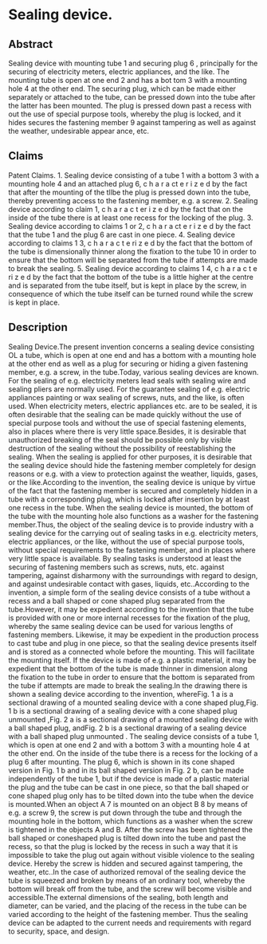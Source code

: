 # Sealing device.

## Abstract
Sealing device with mounting tube 1 and securing plug 6 , principally for the securing of electricity meters, electric appliances, and the like. The mounting tube is open at one end 2 and has a bot tom 3 with a mounting hole 4 at the other end. The securing plug, which can be made either separately or attached to the tube, can be pressed down into the tube after the latter has been mounted. The plug is pressed down past a recess with out the use of special purpose tools, whereby the plug is locked, and it hides secures the fastening member 9 against tampering as well as against the weather, undesirable appear ance, etc.

## Claims
Patent Claims. 1. Sealing device consisting of a tube 1 with a bottom 3 with a mounting hole 4 and an attached plug 6, c h a r a ct e r i z e d by the fact that after the mounting of the tllbe the plug is pressed down into the tube, thereby preventing access to the fastening member, e.g. a screw. 2. Sealing device according to claim 1, c h a r a c t er i z e d by the fact that on the inside of the tube there is at least one recess for the locking of the plug. 3. Sealing device according to claims 1 or 2, c h a r a ct e r i z e d by the fact that the tube 1 and the plug 6 are cast in one piece. 4. Sealing device according to claims 1 3, c h a r a c t e ri z e d by the fact that the bottom of the tube is dimensionally thinner along the fixation to the tube 10 in order to ensure that the bottom will be separated from the tube if attempts are made to break the sealing. 5. Sealing device according to claims 1 4, c h a r a c t e ri z e d by the fact that the bottom of the tube is a little higher at the centre and is separated from the tube itself, but is kept in place by the screw, in consequence of which the tube itself can be turned round while the screw is kept in place.

## Description
Sealing Device.The present invention concerns a sealing device consisting OL a tube, which is open at one end and has a bottom with a mounting hole at the other end as well as a plug for securing or hiding a given fastening member, e.g. a screw, in the tube.Today, various sealing devices are known. For the sealing of e.g. electricity meters lead seals with sealing wire and sealing pliers are normally used. For the guarantee sealing of e.g. electric appliances painting or wax sealing of screws, nuts, and the like, is often used. When electricity meters, electric appliances etc. are to be sealed, it is often desirable that the sealing can be made quickly without the use of special purpose tools and without the use of special fastening elements, also in places where there is very little space.Besides, it is desirable that unauthorized breaking of the seal should be possible only by visible destruction of the sealing without the possibility of reestablishing the sealing. When the sealing is applied for other purposes, it is desirable that the sealing device should hide the fastening member completely for design reasons or e.g. with a view to protection against the weather, liquids, gases, or the like.According to the invention, the sealing device is unique by virtue of the fact that the fastening member is secured and completely hidden in a tube with a corresponding plug, which is locked after insertion by at least one recess in the tube. When the sealing device is mounted, the bottom of the tube with the mounting hole also functions as a washer for the fastening member.Thus, the object of the sealing device is to provide industry with a sealing device for the carrying out of sealing tasks in e.g. electricity meters, electric appliances, or the like, without the use of special purpose tools, without special requirements to the fastening member, and in places where very little space is available. By sealing tasks is understood at least the securing of fastening members such as screws, nuts, etc. against tampering, against disharmony with the surroundings with regard to design, and against undesirable contact with gases, liquids, etc..According to the invention, a simple form of the sealing device consists of a tube without a recess and a ball shaped or cone shaped plug separated from the tube.However, it may be expedient according to the invention that the tube is provided with one or more internal recesses for the fixation of the plug, whereby the same sealing device can be used for various lengths of fastening members. Likewise, it may be expedient in the production process to cast tube and plug in one piece, so that the sealing device presents itself and is stored as a connected whole before the mounting. This will facilitate the mounting itself. If the device is made of e.g. a plastic material, it may be expedient that the bottom of the tube is made thinner in dimension along the fixation to the tube in order to ensure that the bottom is separated from the tube if attempts are made to break the sealing.In the drawing there is shown a sealing device according to the invention, whereFig. 1 a is a sectional drawing of a mounted sealing device with a cone shaped plug,Fig. 1 b is a sectional drawing of a sealing device with a cone shaped plug unmounted ,Fig. 2 a is a sectional drawing of a mounted sealing device with a ball shaped plug, andFig. 2 b is a sectional drawing of a sealing device with a ball shaped plug unmounted . The sealing device consists of a tube 1, which is open at one end 2 and with a bottom 3 with a mounting hole 4 at the other end. On the inside of the tube there is a recess for the locking of a plug 6 after mounting. The plug 6, which is shown in its cone shaped version in Fig. 1 b and in its ball shaped version in Fig. 2 b, can be made independently of the tube 1, but if the device is made of a plastic material the plug and the tube can be cast in one piece, so that the ball shaped or cone shaped plug only has to be tilted down into the tube when the device is mounted.When an object A 7 is mounted on an object B 8 by means of e.g. a screw 9, the screw is put down through the tube and through the mounting hole in the bottom, which functions as a washer when the screw is tightened in the objects A and B. After the screw has been tightened the ball shaped or coneshaped plug is tilted down into the tube and past the recess, so that the plug is locked by the recess in such a way that it is impossible to take the plug out again without visible violence to the sealing device. Hereby the screw is hidden and secured against tampering, the weather, etc..In the case of authorized removal of the sealing device the tube is squeezed and broken by means of an ordinary tool, whereby the bottom will break off from the tube, and the screw will become visible and accessible.The external dimensions of the sealing, both length and diameter, can be varied, and the placing of the recess in the tube can be varied according to the height of the fastening member. Thus the sealing device can be adapted to the current needs and requirements with regard to security, space, and design.